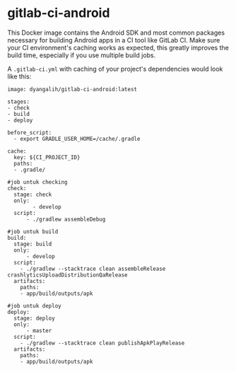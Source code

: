 # gitlab-ci-android
This Docker image contains the Android SDK and most common packages necessary for building Android apps in a CI tool like GitLab CI. Make sure your CI environment's caching works as expected, this greatly improves the build time, especially if you use multiple build jobs.

A `.gitlab-ci.yml` with caching of your project's dependencies would look like this:

```
image: dyangalih/gitlab-ci-android:latest

stages:
- check
- build
- deploy

before_script:
  - export GRADLE_USER_HOME=/cache/.gradle

cache:
  key: ${CI_PROJECT_ID}
  paths:
  - .gradle/

#job untuk checking
check:
  stage: check
  only:
        - develop
  script:
      - ./gradlew assembleDebug

#job untuk build
build:
  stage: build
  only:
      - develop
  script:
    - ./gradlew --stacktrace clean assembleRelease crashlyticsUploadDistributionQaRelease
  artifacts:
    paths:
    - app/build/outputs/apk

#job untuk deploy
deploy:
  stage: deploy
  only:
      - master
  script:
    - ./gradlew --stacktrace clean publishApkPlayRelease
  artifacts:
    paths:
    - app/build/outputs/apk
```
